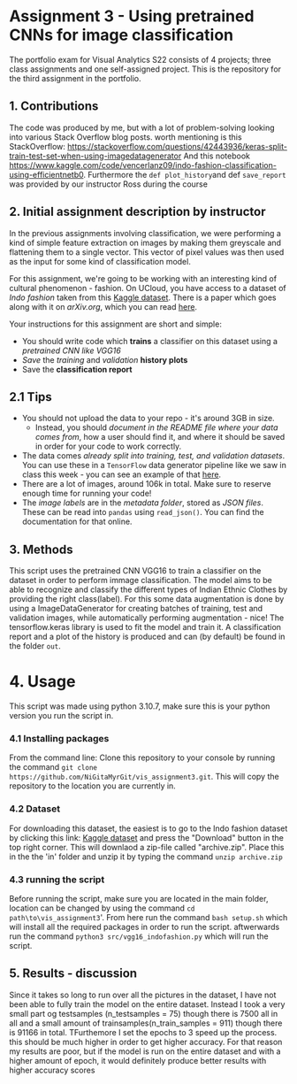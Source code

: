 # Assignment 3 - Using pretrained CNNs for image classification
The portfolio exam for Visual Analytics S22 consists of 4 projects; three class assignments and one self-assigned project. This is the repository for the third assignment in the portfolio.
## 1. Contributions
The code was produced by me, but with a lot of problem-solving looking into various Stack Overflow blog posts.
worth mentioning is this StackOverflow: https://stackoverflow.com/questions/42443936/keras-split-train-test-set-when-using-imagedatagenerator
And this notebook https://www.kaggle.com/code/vencerlanz09/indo-fashion-classification-using-efficientnetb0.
Furthermore the `def plot_history`and def `save_report` was provided by our instructor Ross during the course

## 2. Initial assignment description by instructor

In the previous assignments involving classification, we were performing a kind of simple feature extraction on images by making them greyscale and flattening them to a single vector. This vector of pixel values was then used as the input for some kind of classification model.

For this assignment, we're going to be working with an interesting kind of cultural phenomenon - fashion. On UCloud, you have access to a dataset of *Indo fashion* taken from this [Kaggle dataset](https://www.kaggle.com/datasets/validmodel/indo-fashion-dataset). There is a paper which goes along with it on *arXiv.org*, which you can read [here](https://arxiv.org/abs/2104.02830).

Your instructions for this assignment are short and simple:

- You should write code which **trains** a classifier on this dataset using a *pretrained CNN like VGG16*
- *Save* the *training* and *validation* **history plots**
- Save the **classification report**

## 2.1 Tips

- You should not upload the data to your repo - it's around 3GB in size.
  - Instead, you should *document in the README file where your data comes from*, how a user should find it, and where it should be saved in order for your code to work correctly.
- The data comes *already split into training, test, and validation datasets*. You can use these in a ```TensorFlow``` data generator pipeline like we saw in class this week - you can see an example of that [here](https://stackoverflow.com/questions/42443936/keras-split-train-test-set-when-using-imagedatagenerator).
- There are a lot of images, around 106k in total. Make sure to reserve enough time for running your code!
- The *image labels* are in the *metadata folder*, stored as *JSON files*. These can be read into ```pandas``` using ```read_json()```. You can find the documentation for that online.

## 3. Methods
This script uses the pretrained CNN VGG16 to train a classifier on the dataset in order to perform immage classification. The model aims to be able to recognize and classify the different types of Indian Ethnic Clothes by providing the right class(label). 
For this some data augmentation is done by using a ImageDataGenerator for creating batches of training, test and validation images, while automatically performing augmentation - nice!
The tensorflow.keras library is used to fit the model and train it. A classification report and a plot of the history is produced and can (by default) be found in the folder `out`.

# 4. Usage
This script was made using python 3.10.7, make sure this is your python version you run the script in. 
### 4.1 Installing packages
From the command line:
Clone this repository to your console by running the command `git clone https://github.com/NiGitaMyrGit/vis_assignment3.git`. This will copy the repository to the location you are currently in.

### 4.2 Dataset
For downloading this dataset, the easiest is to go to the Indo fashion dataset by clicking this link: [Kaggle dataset](https://www.kaggle.com/datasets/validmodel/indo-fashion-dataset) and press the "Download" button in the top right corner.
This will downlaod a zip-file called "archive.zip". Place this in the the 'in' folder and unzip it by typing the command `unzip archive.zip`
### 4.3 running the script
Before running the script, make sure you are located in the main folder, location can be changed by using the command `cd path\to\vis_assignment3`'. From here run the command `bash setup.sh` which will install all the required packages in order to run the script.
aftwerwards run the command `python3 src/vgg16_indofashion.py` which will run the script.
## 5. Results - discussion
Since it takes so long to run over all the pictures in the dataset, I have not been able to fully train the model on the entire dataset. Instead I took a very small part og testsamples (n_testsamples = 75) though there is 7500 all in all
and a small amount of trainsamples(n_train_samples = 911) though there is 91166 in total. 
TFurthemore I set the epochs to 3 speed up the process. this should be much higher in order to get higher accuracy. 
For that reason my results are poor, but if the model is run on the entire dataset and with a higher amount of epoch, it would definitely produce better results with higher accuracy scores 
